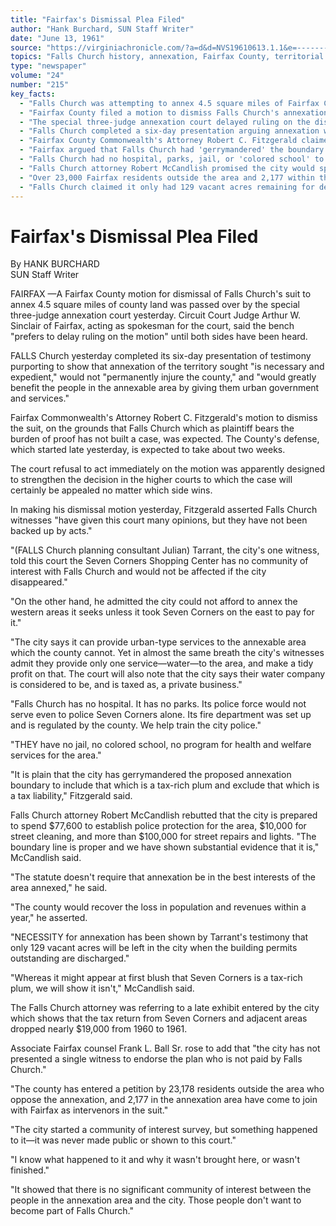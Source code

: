 ```yaml
---
title: "Fairfax's Dismissal Plea Filed"
author: "Hank Burchard, SUN Staff Writer"
date: "June 13, 1961"
source: "https://virginiachronicle.com/?a=d&d=NVS19610613.1.1&e=-------en-20--1--txt-txIN--------"
topics: "Falls Church history, annexation, Fairfax County, territorial disputes, Seven Corners, local government, court cases"
type: "newspaper"
volume: "24"
number: "215"
key_facts:
  - "Falls Church was attempting to annex 4.5 square miles of Fairfax County land in 1961"
  - "Fairfax County filed a motion to dismiss Falls Church's annexation suit"
  - "The special three-judge annexation court delayed ruling on the dismissal motion until both sides were heard"
  - "Falls Church completed a six-day presentation arguing annexation was 'necessary and expedient'"
  - "Fairfax County Commonwealth's Attorney Robert C. Fitzgerald claimed Falls Church's case was weak and based on opinions rather than facts"
  - "Fairfax argued that Falls Church had 'gerrymandered' the boundary to include the tax-rich Seven Corners Shopping Center"
  - "Falls Church had no hospital, parks, jail, or 'colored school' to serve the annexation area"
  - "Falls Church attorney Robert McCandlish promised the city would spend over $100,000 on street repairs and lights in the annexation area"
  - "Over 23,000 Fairfax residents outside the area and 2,177 within the annexation area opposed the annexation"
  - "Falls Church claimed it only had 129 vacant acres remaining for development within existing city boundaries"
---
```


# Fairfax's Dismissal Plea Filed

By HANK BURCHARD  
SUN Staff Writer

FAIRFAX —A Fairfax County motion for dismissal of Falls Church's suit to annex 4.5 square miles of county land was passed over by the special three-judge annexation court yesterday. Circuit Court Judge Arthur W. Sinclair of Fairfax, acting as spokesman for the court, said the bench "prefers to delay ruling on the motion" until both sides have been heard.

FALLS Church yesterday completed its six-day presentation of testimony purporting to show that annexation of the territory sought "is necessary and expedient," would not "permanently injure the county," and "would greatly benefit the people in the annexable area by giving them urban government and services."

Fairfax Commonwealth's Attorney Robert C. Fitzgerald's motion to dismiss the suit, on the grounds that Falls Church which as plaintiff bears the burden of proof has not built a case, was expected. The County's defense, which started late yesterday, is expected to take about two weeks.

The court refusal to act immediately on the motion was apparently designed to strengthen the decision in the higher courts to which the case will certainly be appealed no matter which side wins.

In making his dismissal motion yesterday, Fitzgerald asserted Falls Church witnesses "have given this court many opinions, but they have not been backed up by acts."

"(FALLS Church planning consultant Julian) Tarrant, the city's one witness, told this court the Seven Corners Shopping Center has no community of interest with Falls Church and would not be affected if the city disappeared."

"On the other hand, he admitted the city could not afford to annex the western areas it seeks unless it took Seven Corners on the east to pay for it."

"The city says it can provide urban-type services to the annexable area which the county cannot. Yet in almost the same breath the city's witnesses admit they provide only one service—water—to the area, and make a tidy profit on that. The court will also note that the city says their water company is considered to be, and is taxed as, a private business."

"Falls Church has no hospital. It has no parks. Its police force would not serve even to police Seven Corners alone. Its fire department was set up and is regulated by the county. We help train the city police."

"THEY have no jail, no colored school, no program for health and welfare services for the area."

"It is plain that the city has gerrymandered the proposed annexation boundary to include that which is a tax-rich plum and exclude that which is a tax liability," Fitzgerald said.

Falls Church attorney Robert McCandlish rebutted that the city is prepared to spend $77,600 to establish police protection for the area, $10,000 for street cleaning, and more than $100,000 for street repairs and lights. "The boundary line is proper and we have shown substantial evidence that it is," McCandlish said.

"The statute doesn't require that annexation be in the best interests of the area annexed," he said.

"The county would recover the loss in population and revenues within a year," he asserted.

"NECESSITY for annexation has been shown by Tarrant's testimony that only 129 vacant acres will be left in the city when the building permits outstanding are discharged."

"Whereas it might appear at first blush that Seven Corners is a tax-rich plum, we will show it isn't," McCandlish said.

The Falls Church attorney was referring to a late exhibit entered by the city which shows that the tax return from Seven Corners and adjacent areas dropped nearly $19,000 from 1960 to 1961.

Associate Fairfax counsel Frank L. Ball Sr. rose to add that "the city has not presented a single witness to endorse the plan who is not paid by Falls Church."

"The county has entered a petition by 23,178 residents outside the area who oppose the annexation, and 2,177 in the annexation area have come to join with Fairfax as intervenors in the suit."

"The city started a community of interest survey, but something happened to it—it was never made public or shown to this court."

"I know what happened to it and why it wasn't brought here, or wasn't finished."

"It showed that there is no significant community of interest between the people in the annexation area and the city. Those people don't want to become part of Falls Church." 